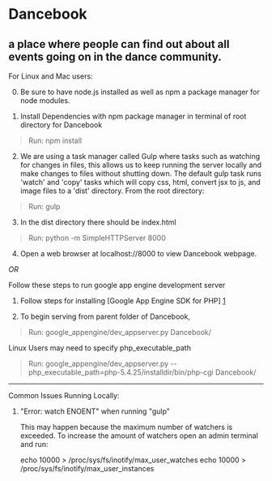 # Dancebook
a place where people can find out about all events going on in the dance community. 
---

For Linux and Mac users: 

0) Be sure to have node.js installed as well as npm a package manager for node modules.

1) Install Dependencies with npm package manager in terminal of root directory for Dancebook

 >Run: npm install
  
2) We are using a task manager called Gulp where tasks such as watching for changes in files,
this allows us to keep running the server locally and make changes to files without shutting down.
The default gulp task runs 'watch' and 'copy' tasks which will copy css, html, convert jsx to js, and image files
to a 'dist' directory. From the root directory:

 >Run: gulp

3) In the dist directory there should be index.html

 >Run: python -m SimpleHTTPServer 8000 
  
4) Open a web browser at localhost://8000 to view Dancebook webpage.

*OR*

Follow these steps to run google app engine development server

1) Follow steps for installing [Google App Engine SDK for PHP] [1] 

2) To begin serving from parent folder of Dancebook,

>Run: google_appengine/dev_appserver.py Dancebook/

Linux Users may need to specify php_executable_path 

>Run: google_appengine/dev_appserver.py --php_executable_path=php-5.4.25/installdir/bin/php-cgi Dancebook/

[1]: https://cloud.google.com/appengine/downloads#Google_App_Engine_SDK_for_PHP "Google App Engine SDK for PHP"
---

Common Issues Running Locally:

1) "Error: watch ENOENT" when running "gulp"

	This may happen because the maximum number of watchers is exceeded. 
	To increase the amount of watchers open an admin terminal and run:

	echo 10000 > /proc/sys/fs/inotify/max_user_watches
	echo 10000 > /proc/sys/fs/inotify/max_user_instances
